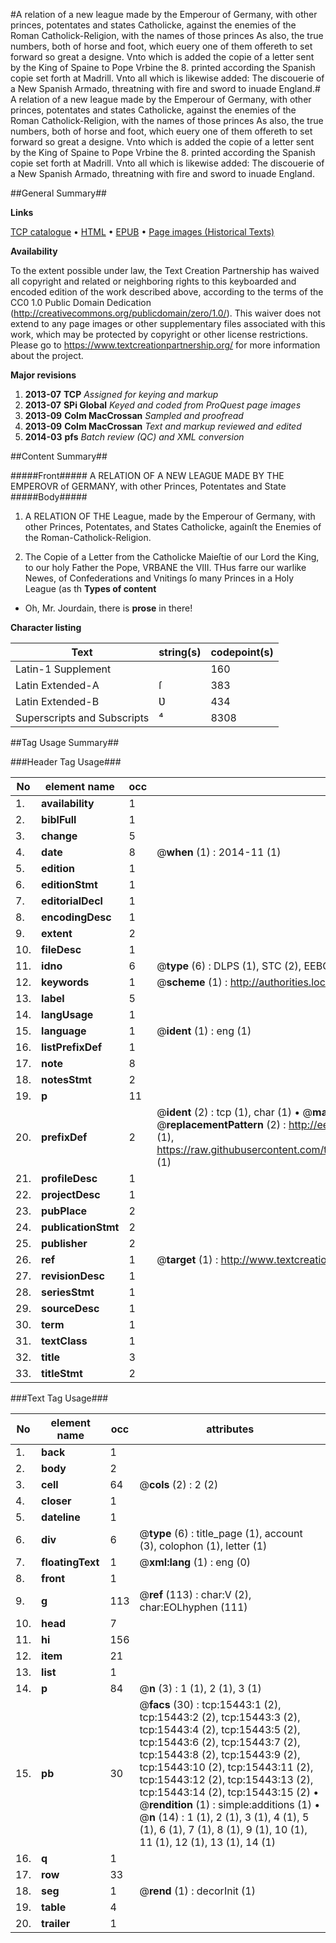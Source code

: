 #A relation of a new league made by the Emperour of Germany, with other princes, potentates and states Catholicke, against the enemies of the Roman Catholick-Religion, with the names of those princes As also, the true numbers, both of horse and foot, which euery one of them offereth to set forward so great a designe. Vnto which is added the copie of a letter sent by the King of Spaine to Pope Vrbine the 8. printed according the Spanish copie set forth at Madrill. Vnto all which is likewise added: The discouerie of a New Spanish Armado, threatning with fire and sword to inuade England.#
A relation of a new league made by the Emperour of Germany, with other princes, potentates and states Catholicke, against the enemies of the Roman Catholick-Religion, with the names of those princes As also, the true numbers, both of horse and foot, which euery one of them offereth to set forward so great a designe. Vnto which is added the copie of a letter sent by the King of Spaine to Pope Vrbine the 8. printed according the Spanish copie set forth at Madrill. Vnto all which is likewise added: The discouerie of a New Spanish Armado, threatning with fire and sword to inuade England.

##General Summary##

**Links**

[TCP catalogue](http://www.ota.ox.ac.uk/tcp/)  • 
[HTML](http://tei.it.ox.ac.uk/tcp/Texts-HTML/free/A00/A00683.html)  • 
[EPUB](http://tei.it.ox.ac.uk/tcp/Texts-EPUB/free/A00/A00683.epub) • 
[Page images (Historical Texts)](https://historicaltexts.jisc.ac.uk/eebo-99850254e)

**Availability**

To the extent possible under law, the Text Creation Partnership has waived all copyright and related or neighboring rights to this keyboarded and encoded edition of the work described above, according to the terms of the CC0 1.0 Public Domain Dedication (http://creativecommons.org/publicdomain/zero/1.0/). This waiver does not extend to any page images or other supplementary files associated with this work, which may be protected by copyright or other license restrictions. Please go to https://www.textcreationpartnership.org/ for more information about the project.

**Major revisions**

1. __2013-07__ __TCP__ *Assigned for keying and markup*
1. __2013-07__ __SPi Global__ *Keyed and coded from ProQuest page images*
1. __2013-09__ __Colm MacCrossan__ *Sampled and proofread*
1. __2013-09__ __Colm MacCrossan__ *Text and markup reviewed and edited*
1. __2014-03__ __pfs__ *Batch review (QC) and XML conversion*

##Content Summary##

#####Front#####
A RELATION OF A NEW LEAGƲE MADE BY THE EMPEROVR of GERMANY, with other Princes, Potentates and State
#####Body#####

1. A RELATION OF THE League, made by the Emperour of Germany, with other Princes, Potentates, and States Catholicke, againſt the Enemies of the Roman-Catholick-Religion.

1. The Copie of a Letter from the Catholicke Maieſtie of our Lord the King, to our holy Father the Pope, VRBANE the VIII.
THus farre our warlike Newes, of Confederations and Vnitings ſo many Princes in a Holy League (as th
**Types of content**

  * Oh, Mr. Jourdain, there is **prose** in there!

**Character listing**


|Text|string(s)|codepoint(s)|
|---|---|---|
|Latin-1 Supplement| |160|
|Latin Extended-A|ſ|383|
|Latin Extended-B|Ʋ|434|
|Superscripts             and Subscripts|⁴|8308|

##Tag Usage Summary##

###Header Tag Usage###

|No|element name|occ|attributes|
|---|---|---|---|
|1.|__availability__|1||
|2.|__biblFull__|1||
|3.|__change__|5||
|4.|__date__|8| @__when__ (1) : 2014-11 (1)|
|5.|__edition__|1||
|6.|__editionStmt__|1||
|7.|__editorialDecl__|1||
|8.|__encodingDesc__|1||
|9.|__extent__|2||
|10.|__fileDesc__|1||
|11.|__idno__|6| @__type__ (6) : DLPS (1), STC (2), EEBO-CITATION (1), PROQUEST (1), VID (1)|
|12.|__keywords__|1| @__scheme__ (1) : http://authorities.loc.gov/ (1)|
|13.|__label__|5||
|14.|__langUsage__|1||
|15.|__language__|1| @__ident__ (1) : eng (1)|
|16.|__listPrefixDef__|1||
|17.|__note__|8||
|18.|__notesStmt__|2||
|19.|__p__|11||
|20.|__prefixDef__|2| @__ident__ (2) : tcp (1), char (1)  •  @__matchPattern__ (2) : ([0-9\-]+):([0-9IVX]+) (1), (.+) (1)  •  @__replacementPattern__ (2) : http://eebo.chadwyck.com/downloadtiff?vid=$1&page=$2 (1), https://raw.githubusercontent.com/textcreationpartnership/Texts/master/tcpchars.xml#$1 (1)|
|21.|__profileDesc__|1||
|22.|__projectDesc__|1||
|23.|__pubPlace__|2||
|24.|__publicationStmt__|2||
|25.|__publisher__|2||
|26.|__ref__|1| @__target__ (1) : http://www.textcreationpartnership.org/docs/. (1)|
|27.|__revisionDesc__|1||
|28.|__seriesStmt__|1||
|29.|__sourceDesc__|1||
|30.|__term__|1||
|31.|__textClass__|1||
|32.|__title__|3||
|33.|__titleStmt__|2||


###Text Tag Usage###

|No|element name|occ|attributes|
|---|---|---|---|
|1.|__back__|1||
|2.|__body__|2||
|3.|__cell__|64| @__cols__ (2) : 2 (2)|
|4.|__closer__|1||
|5.|__dateline__|1||
|6.|__div__|6| @__type__ (6) : title_page (1), account (3), colophon (1), letter (1)|
|7.|__floatingText__|1| @__xml:lang__ (1) : eng (0)|
|8.|__front__|1||
|9.|__g__|113| @__ref__ (113) : char:V (2), char:EOLhyphen (111)|
|10.|__head__|7||
|11.|__hi__|156||
|12.|__item__|21||
|13.|__list__|1||
|14.|__p__|84| @__n__ (3) : 1 (1), 2 (1), 3 (1)|
|15.|__pb__|30| @__facs__ (30) : tcp:15443:1 (2), tcp:15443:2 (2), tcp:15443:3 (2), tcp:15443:4 (2), tcp:15443:5 (2), tcp:15443:6 (2), tcp:15443:7 (2), tcp:15443:8 (2), tcp:15443:9 (2), tcp:15443:10 (2), tcp:15443:11 (2), tcp:15443:12 (2), tcp:15443:13 (2), tcp:15443:14 (2), tcp:15443:15 (2)  •  @__rendition__ (1) : simple:additions (1)  •  @__n__ (14) : 1 (1), 2 (1), 3 (1), 4 (1), 5 (1), 6 (1), 7 (1), 8 (1), 9 (1), 10 (1), 11 (1), 12 (1), 13 (1), 14 (1)|
|16.|__q__|1||
|17.|__row__|33||
|18.|__seg__|1| @__rend__ (1) : decorInit (1)|
|19.|__table__|4||
|20.|__trailer__|1||
